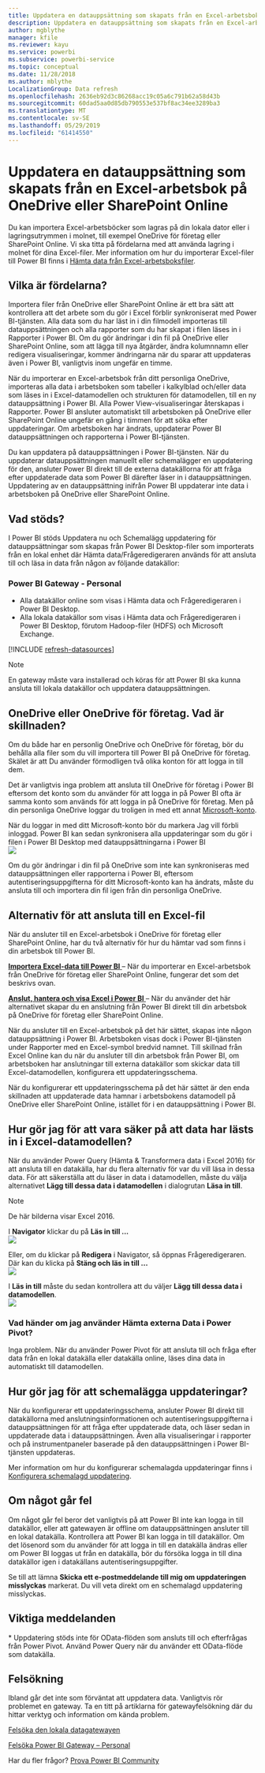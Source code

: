 ```yaml
---
title: Uppdatera en datauppsättning som skapats från en Excel-arbetsbok – i molnet
description: Uppdatera en datauppsättning som skapats från en Excel-arbetsbok på OneDrive eller SharePoint Online
author: mgblythe
manager: kfile
ms.reviewer: kayu
ms.service: powerbi
ms.subservice: powerbi-service
ms.topic: conceptual
ms.date: 11/28/2018
ms.author: mblythe
LocalizationGroup: Data refresh
ms.openlocfilehash: 2636eb92d3c86268acc19c05a6c791b62a58d43b
ms.sourcegitcommit: 60dad5aa0d85db790553e537bf8ac34ee3289ba3
ms.translationtype: MT
ms.contentlocale: sv-SE
ms.lasthandoff: 05/29/2019
ms.locfileid: "61414550"
---
```

# <a name="refresh-a-dataset-created-from-an-excel-workbook-on-onedrive-or-sharepoint-online"></a>Uppdatera en datauppsättning som skapats från en Excel-arbetsbok på OneDrive eller SharePoint Online
Du kan importera Excel-arbetsböcker som lagras på din lokala dator eller i lagringsutrymmen i molnet, till exempel OneDrive för företag eller SharePoint Online. Vi ska titta på fördelarna med att använda lagring i molnet för dina Excel-filer. Mer information om hur du importerar Excel-filer till Power BI finns i [Hämta data från Excel-arbetsboksfiler](service-excel-workbook-files.md).

## <a name="what-are-the-advantages"></a>Vilka är fördelarna?
Importera filer från OneDrive eller SharePoint Online är ett bra sätt att kontrollera att det arbete som du gör i Excel förblir synkroniserat med Power BI-tjänsten. Alla data som du har läst in i din filmodell importeras till datauppsättningen och alla rapporter som du har skapat i filen läses in i Rapporter i Power BI. Om du gör ändringar i din fil på OneDrive eller SharePoint Online, som att lägga till nya åtgärder, ändra kolumnnamn eller redigera visualiseringar, kommer ändringarna när du sparar att uppdateras även i Power BI, vanligtvis inom ungefär en timme.

När du importerar en Excel-arbetsbok från ditt personliga OneDrive, importeras alla data i arbetsboken som tabeller i kalkylblad och/eller data som läses in i Excel-datamodellen och strukturen för datamodellen, till en ny datauppsättning i Power BI. Alla Power View-visualiseringar återskapas i Rapporter. Power BI ansluter automatiskt till arbetsboken på OneDrive eller SharePoint Online ungefär en gång i timmen för att söka efter uppdateringar. Om arbetsboken har ändrats, uppdaterar Power BI datauppsättningen och rapporterna i Power BI-tjänsten.

Du kan uppdatera på datauppsättningen i Power BI-tjänsten. När du uppdaterar datauppsättningen manuellt eller schemalägger en uppdatering för den, ansluter Power BI direkt till de externa datakällorna för att fråga efter uppdaterade data som Power BI därefter läser in i datauppsättningen. Uppdatering av en datauppsättning inifrån Power BI uppdaterar inte data i arbetsboken på OneDrive eller SharePoint Online. 

## <a name="whats-supported"></a>Vad stöds?
I Power BI stöds Uppdatera nu och Schemalägg uppdatering för datauppsättningar som skapas från Power BI Desktop-filer som importerats från en lokal enhet där Hämta data/Frågeredigeraren används för att ansluta till och läsa in data från någon av följande datakällor:  

### <a name="power-bi-gateway---personal"></a>Power BI Gateway - Personal
* Alla datakällor online som visas i Hämta data och Frågeredigeraren i Power BI Desktop.
* Alla lokala datakällor som visas i Hämta data och Frågeredigeraren i Power BI Desktop, förutom Hadoop-filer (HDFS) och Microsoft Exchange.

<!-- Refresh Data sources-->
[!INCLUDE [refresh-datasources](./includes/refresh-datasources.md)]

> [!NOTE]
> En gateway måste vara installerad och köras för att Power BI ska kunna ansluta till lokala datakällor och uppdatera datauppsättningen.
> 
> 

## <a name="onedrive-or-onedrive-for-business-whats-the-difference"></a>OneDrive eller OneDrive för företag. Vad är skillnaden?
Om du både har en personlig OneDrive och OneDrive för företag, bör du behålla alla filer som du vill importera till Power BI på OneDrive för företag. Skälet är att Du använder förmodligen två olika konton för att logga in till dem.

Det är vanligtvis inga problem att ansluta till OneDrive för företag i Power BI eftersom det konto som du använder för att logga in på Power BI ofta är samma konto som används för att logga in på OneDrive för företag. Men på din personliga OneDrive loggar du troligen in med ett annat [Microsoft-konto](https://account.microsoft.com).

När du loggar in med ditt Microsoft-konto bör du markera Jag vill förbli inloggad. Power BI kan sedan synkronisera alla uppdateringar som du gör i filen i Power BI Desktop med datauppsättningarna i Power BI  
    ![](media/refresh-excel-file-onedrive/refresh_signin_keepmesignedin.png)

Om du gör ändringar i din fil på OneDrive som inte kan synkroniseras med datauppsättningen eller rapporterna i Power BI, eftersom autentiseringsuppgifterna för ditt Microsoft-konto kan ha ändrats, måste du ansluta till och importera din fil igen från din personliga OneDrive.

## <a name="options-for-connecting-to-excel-file"></a>Alternativ för att ansluta till en Excel-fil
När du ansluter till en Excel-arbetsbok i OneDrive för företag eller SharePoint Online, har du två alternativ för hur du hämtar vad som finns i din arbetsbok till Power BI.

[**Importera Excel-data till Power BI** ](service-excel-workbook-files.md#import-or-connect-to-an-excel-workbook-from-power-bi) – När du importerar en Excel-arbetsbok från OneDrive för företag eller SharePoint Online, fungerar det som det beskrivs ovan.

[**Anslut, hantera och visa Excel i Power BI** ](service-excel-workbook-files.md#one-excel-workbook--two-ways-to-use-it) – När du använder det här alternativet skapar du en anslutning från Power BI direkt till din arbetsbok på OneDrive för företag eller SharePoint Online.

När du ansluter till en Excel-arbetsbok på det här sättet, skapas inte någon datauppsättning i Power BI. Arbetsboken visas dock i Power BI-tjänsten under Rapporter med en Excel-symbol bredvid namnet. Till skillnad från Excel Online kan du när du ansluter till din arbetsbok från Power BI, om arbetsboken har anslutningar till externa datakällor som skickar data till Excel-datamodellen, konfigurera ett uppdateringsschema.

När du konfigurerar ett uppdateringsschema på det här sättet är den enda skillnaden att uppdaterade data hamnar i arbetsbokens datamodell på OneDrive eller SharePoint Online, istället för i en datauppsättning i Power BI.

## <a name="how-do-i-make-sure-data-is-loaded-to-the-excel-data-model"></a>Hur gör jag för att vara säker på att data har lästs in i Excel-datamodellen?
När du använder Power Query (Hämta & Transformera data i Excel 2016) för att ansluta till en datakälla, har du flera alternativ för var du vill läsa in dessa data. För att säkerställa att du läser in data i datamodellen, måste du välja alternativet **Lägg till dessa data i datamodellen** i dialogrutan **Läsa in till**.

> [!NOTE]
> De här bilderna visar Excel 2016.
> 
> 

I **Navigator** klickar du på **Läs in till ...**  
    ![](media/refresh-excel-file-onedrive/refresh_loadtodm_1.png)

Eller, om du klickar på **Redigera** i Navigator, så öppnas Frågeredigeraren. Där kan du klicka på **Stäng och läs in till ...**  
    ![](media/refresh-excel-file-onedrive/refresh_loadtodm_2.png)

I **Läs in till** måste du sedan kontrollera att du väljer **Lägg till dessa data i datamodellen**.  
    ![](media/refresh-excel-file-onedrive/refresh_loadtodm_3.png)

### <a name="what-if-i-use-get-external-data-in-power-pivot"></a>Vad händer om jag använder Hämta externa Data i Power Pivot?
Inga problem. När du använder Power Pivot för att ansluta till och fråga efter data från en lokal datakälla eller datakälla online, läses dina data in automatiskt till datamodellen.

## <a name="how-do-i-schedule-refresh"></a>Hur gör jag för att schemalägga uppdateringar?
När du konfigurerar ett uppdateringsschema, ansluter Power BI direkt till datakällorna med anslutningsinformationen och autentiseringsuppgifterna i datauppsättningen för att fråga efter uppdaterade data, och läser sedan in uppdaterade data i datauppsättningen. Även alla visualiseringar i rapporter och på instrumentpaneler baserade på den datauppsättningen i Power BI-tjänsten uppdateras.

Mer information om hur du konfigurerar schemalagda uppdateringar finns i [Konfigurera schemalagd uppdatering](refresh-scheduled-refresh.md).

## <a name="when-things-go-wrong"></a>Om något går fel
Om något går fel beror det vanligtvis på att Power BI inte kan logga in till datakällor, eller att gatewayen är offline om datauppsättningen ansluter till en lokal datakälla. Kontrollera att Power BI kan logga in till datakällor. Om det lösenord som du använder för att logga in till en datakälla ändras eller om Power BI loggas ut från en datakälla, bör du försöka logga in till dina datakällor igen i datakällans autentiseringsuppgifter.

Se till att lämna **Skicka ett e-postmeddelande till mig om uppdateringen misslyckas** markerat. Du vill veta direkt om en schemalagd uppdatering misslyckas.

## <a name="important-notes"></a>Viktiga meddelanden
\* Uppdatering stöds inte för OData-flöden som ansluts till och efterfrågas från Power Pivot. Använd Power Query när du använder ett OData-flöde som datakälla.

## <a name="troubleshooting"></a>Felsökning
Ibland går det inte som förväntat att uppdatera data. Vanligtvis rör problemet en gateway. Ta en titt på artiklarna för gatewayfelsökning där du hittar verktyg och information om kända problem.

[Felsöka den lokala datagatewayen](service-gateway-onprem-tshoot.md)

[Felsöka Power BI Gateway – Personal](service-admin-troubleshooting-power-bi-personal-gateway.md)

Har du fler frågor? [Prova Power BI Community](http://community.powerbi.com/)


